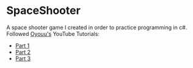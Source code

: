 # SpaceShooter

A space shooter game I created in order to practice programming in c#.  
Followed [Oyouu's](https://github.com/Oyyou) YouTube Tutorials:
- [Part 1](https://www.youtube.com/watch?v=kaB_eq0r10s&list=PLV27bZtgVIJqoeHrQq6Mt_S1-Fvq_zzGZ&index=20)
- [Part 2](https://www.youtube.com/watch?v=qfxrQZhEGuA&list=PLV27bZtgVIJqoeHrQq6Mt_S1-Fvq_zzGZ&index=21)
- [Part 3](https://www.youtube.com/watch?v=uCYyJjdkhG4&list=PLV27bZtgVIJqoeHrQq6Mt_S1-Fvq_zzGZ&index=22)


